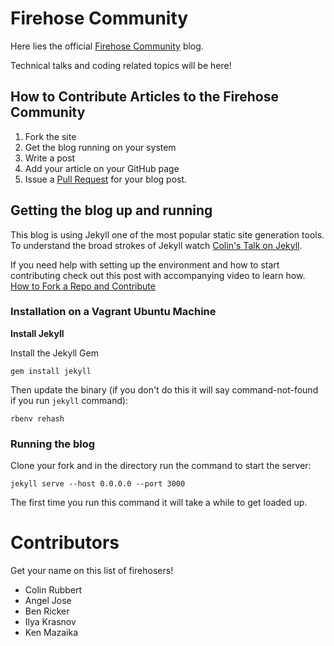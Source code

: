 # Firehose Community

Here lies the official [Firehose Community](http://community.thefirehoseproject.com) blog.

Technical talks and coding related topics will be here!

## How to Contribute Articles to the Firehose Community

1. Fork the site
2. Get the blog running on your system
3. Write a post
4. Add your article on your GitHub page
5. Issue a [Pull Request](https://github.com/FirehoseCommunity/community.thefirehoseproject.com/compare) for your blog post.

## Getting the blog up and running

This blog is using Jekyll one of the most popular static site generation tools.  To understand the broad strokes of Jekyll watch [Colin's Talk on Jekyll](http://community.thefirehoseproject.com/2015/07/16/colin-rubbert-talks-about-jekyll.html).

If you need help with setting up the environment and how to start contributing check out this post with accompanying video to learn how. [How to Fork a Repo and Contribute](http://community.thefirehoseproject.com/2015/08/19/How-To-Fork-A-Repo-And-Contribute.html)

### Installation on a Vagrant Ubuntu Machine

**Install Jekyll**

Install the Jekyll Gem

```
gem install jekyll
```

Then update the binary (if you don't do this it will say command-not-found if you run `jekyll` command):

```
rbenv rehash
```

### Running the blog

Clone your fork and in the directory run the command to start the server:

```
jekyll serve --host 0.0.0.0 --port 3000
```

The first time you run this command it will take a while to get loaded up.


# Contributors

Get your name on this list of firehosers!

* Colin Rubbert
* Angel Jose
* Ben Ricker
* Ilya Krasnov
* Ken Mazaika
